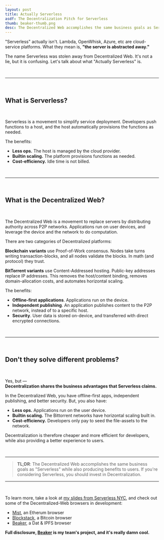 ```yaml
---
layout: post
title: Actually Serverless
asdf: The Decentralization Pitch for Serverless
thumb: beaker-thumb.png
desc: The Decentralized Web accomplishes the same business goals as Serverless while providing new benefits for users.
---
```


"Serverless" actually isn't.
Lambda, OpenWhisk, Azure, etc are cloud-service platforms.
What they mean is, **"the server is abstracted away."**

The name Serverless was stolen away from Decentralized Web.
It's not a lie, but it is confusing.
Let's talk about what "Actually Serverless" is.

<br>

---

<br>

## What is Serverless?

<br>

Serverless is a movement to simplify service deployment.
Developers push functions to a host, and the host automatically provisions the functions as needed.

The benefits:

 - **Less ops.** The host is managed by the cloud provider.
 - **Builtin scaling.** The platform provisions functions as needed.
 - **Cost-efficiency.** Idle time is not billed.

<br>

---

<br>

## What is the Decentralized Web?

<br>

The Decentralized Web is a movement to replace servers by distributing authority across P2P networks.
Applications run on user devices, and leverage the device and the network to do computation.

There are two categories of Decentralized platforms:

**Blockchain variants** use Proof-of-Work consensus.
Nodes take turns writing transaction-blocks, and all nodes validate the blocks.
In math (and protocol) they trust.

**BitTorrent variants** use Content-Addressed hosting.
Public-key addresses replace IP addresses.
This removes the host/content binding, removes domain-allocation costs, and automates horizontal scaling.

The benefits:

 - **Offline-first applications**. Applications run on the device.
 - **Independent publishing**. An application publishes content to the P2P network, instead of to a specific host.
 - **Security**. User data is stored on-device, and transferred with direct encrypted connections.

<br>

---

<br>

## Don't they solve different problems?

<br>

Yes, but &mdash;<br>
**Decentralization shares the business advantages that Serverless claims.**

In the Decentralized Web, you have offline-first apps, independent publishing, and better security.
But, you also have:

 - **Less ops.** Applications run on the user device.
 - **Builtin scaling.** The Bittorrent networks have horizontal scaling built in.
 - **Cost-efficiency.** Developers only pay to seed the file-assets to the network.

Decentralization is therefore cheaper and more efficient for developers, while also providing a better experience to users.

<br>

---

>**TL;DR**: The Decentralized Web accomplishes the same business goals as "Serverless" while also producing benefits to users.
If you're considering Serverless, you should invest in Decentralization.

---

<br>

To learn more, take a look at [my slides from Serverless NYC](https://speakerdeck.com/pfrazee/serverless-meets-serverfree), and check out some of the Decentralized-Web browsers in development:

 - [Mist](https://github.com/ethereum/mist), an Etherum browser
 - [Blockstack](https://blockstack.org/), a Bitcoin browser
 - [Beaker](https://beakerbrowser.com), a Dat & IPFS browser

**Full disclosure, [Beaker](https://beakerbrowser.com) is my team's project, and it's really damn cool.**